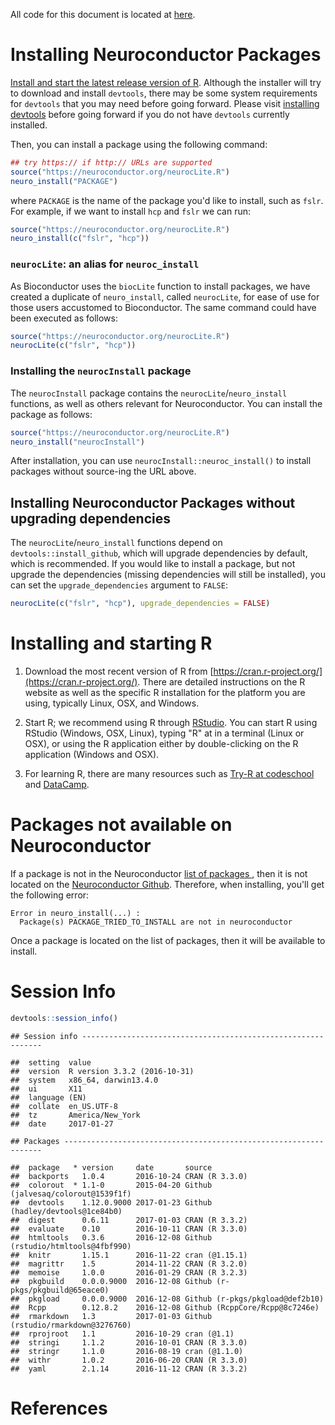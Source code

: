 


All code for this document is located at [here](https://raw.githubusercontent.com/muschellij2/neuroc/master/install/index.R).

# Installing Neuroconductor Packages 

[Install and start the latest release version of R](#installing-and-starting-r).  Although the installer will try to download and install `devtools`, there may be some system requirements for `devtools` that you may need before going forward.  Please visit [installing devtools](../installing_devtools/index.html) before going forward if you do not have `devtools` currently installed. 

Then, you can install a package using the following command:


```r
## try https:// if http:// URLs are supported
source("https://neuroconductor.org/neurocLite.R")
neuro_install("PACKAGE")
```
where `PACKAGE` is the name of the package you'd like to install, such as `fslr`.  For example, if we want to install `hcp` and `fslr` we can run:

```r
source("https://neuroconductor.org/neurocLite.R")
neuro_install(c("fslr", "hcp"))
```
### `neurocLite`: an alias for `neuroc_install`

As Bioconductor uses the `biocLite` function to install packages, we have created a duplicate of `neuro_install`, called `neurocLite`, for ease of use for those users accustomed to Bioconductor.  The same command could have been executed as follows:

```r
source("https://neuroconductor.org/neurocLite.R")
neurocLite(c("fslr", "hcp"))
```

### Installing the `neurocInstall` package

The `neurocInstall` package contains the `neurocLite`/`neuro_install` functions, as well as others relevant for Neuroconductor.  You can install the package as follows:


```r
source("https://neuroconductor.org/neurocLite.R")
neuro_install("neurocInstall")
```

After installation, you can use `neurocInstall::neuroc_install()` to install packages without source-ing the URL above.

## Installing Neuroconductor Packages without upgrading dependencies

The `neurocLite`/`neuro_install` functions depend on `devtools::install_github`, which will upgrade dependencies by default, which is recommended.  If you would like to install a package, but not upgrade the dependencies (missing dependencies will still be installed), you can set the `upgrade_dependencies` argument to `FALSE`:


```r
neurocLite(c("fslr", "hcp"), upgrade_dependencies = FALSE)
```

# Installing and starting R 

1.  Download the most recent version of R from [https://cran.r-project.org/](https://cran.r-project.org/). There are detailed instructions on the R website as well as the specific R installation for the platform you are using, typically Linux, OSX, and Windows.

2.  Start R; we recommend using R through [RStudio](https://www.rstudio.com/).  You can start R using RStudio (Windows, OSX, Linux), typing "R" at in a terminal (Linux or OSX), or using the R application either by double-clicking on the R application (Windows and OSX).

3.  For learning R, there are many resources such as [Try-R at codeschool](http://tryr.codeschool.com/) and [DataCamp](https://www.datacamp.com/getting-started?step=2&track=r).


# Packages not available on Neuroconductor

If a package is not in the Neuroconductor [list of packages ](https://neuroconductor.org/list-current-packages), then it is not located on the [Neuroconductor Github](https://github.com/neuroconductor?tab=repositories).  Therefore, when installing, you'll get the following error:

```
Error in neuro_install(...) : 
  Package(s) PACKAGE_TRIED_TO_INSTALL are not in neuroconductor
```

Once a package is located on the list of packages, then it will be available to install. 



# Session Info


```r
devtools::session_info()
```

```
## Session info -------------------------------------------------------------
```

```
##  setting  value                       
##  version  R version 3.3.2 (2016-10-31)
##  system   x86_64, darwin13.4.0        
##  ui       X11                         
##  language (EN)                        
##  collate  en_US.UTF-8                 
##  tz       America/New_York            
##  date     2017-01-27
```

```
## Packages -----------------------------------------------------------------
```

```
##  package   * version     date       source                            
##  backports   1.0.4       2016-10-24 CRAN (R 3.3.0)                    
##  colorout  * 1.1-0       2015-04-20 Github (jalvesaq/colorout@1539f1f)
##  devtools    1.12.0.9000 2017-01-23 Github (hadley/devtools@1ce84b0)  
##  digest      0.6.11      2017-01-03 CRAN (R 3.3.2)                    
##  evaluate    0.10        2016-10-11 CRAN (R 3.3.0)                    
##  htmltools   0.3.6       2016-12-08 Github (rstudio/htmltools@4fbf990)
##  knitr       1.15.1      2016-11-22 cran (@1.15.1)                    
##  magrittr    1.5         2014-11-22 CRAN (R 3.2.0)                    
##  memoise     1.0.0       2016-01-29 CRAN (R 3.2.3)                    
##  pkgbuild    0.0.0.9000  2016-12-08 Github (r-pkgs/pkgbuild@65eace0)  
##  pkgload     0.0.0.9000  2016-12-08 Github (r-pkgs/pkgload@def2b10)   
##  Rcpp        0.12.8.2    2016-12-08 Github (RcppCore/Rcpp@8c7246e)    
##  rmarkdown   1.3         2017-01-03 Github (rstudio/rmarkdown@3276760)
##  rprojroot   1.1         2016-10-29 cran (@1.1)                       
##  stringi     1.1.2       2016-10-01 CRAN (R 3.3.0)                    
##  stringr     1.1.0       2016-08-19 cran (@1.1.0)                     
##  withr       1.0.2       2016-06-20 CRAN (R 3.3.0)                    
##  yaml        2.1.14      2016-11-12 CRAN (R 3.3.2)
```

# References
